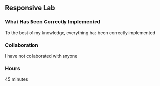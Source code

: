 ## Responsive Lab
### What Has Been Correctly Implemented
To the best of my knowledge, everything has been correctly implemented
### Collaboration
I have not collaborated with anyone
### Hours
45 minutes

